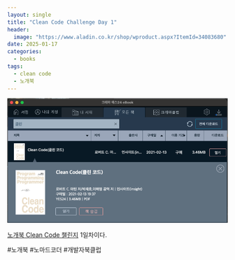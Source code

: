 ```yaml
---
layout: single
title: "Clean Code Challenge Day 1"
header:
  image: "https://www.aladin.co.kr/shop/wproduct.aspx?ItemId=34083680"
date: 2025-01-17
categories:
  - books
tags:
  - clean code
  - 노개북
---
```


![CleanCode](/assets/images/Clean-Code-1.png)

[노개북 Clean Code 챌린지](https://nomadcoders.co/c/clean-code/lobby) 1일차이다.

#노개북 #노마드코더 #개발자북클럽
